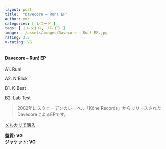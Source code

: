 ```yaml
---
layout: post
title:  "Davecore – Run! EP"
author: mmr
categories: [ レコード ]
tags: [ エレクトロ, ブレイク ]
image: ../assets/images/Davecore – Run! EP.jpg
rating: 3.5
v-rating: VG
---
```


#### Davecore – Run! EP

A1. Run!

A2. N'Blick

B1. K-Beat

B2. Lab Test

> 2002年にスウェーデンのレーベル「Kône Records」からリリースされたDavecoreによるEPです。


[メルカリで購入](https://jp.mercari.com/item/m24628076259)

<div class="mt-4 mb-4 d-flex align-items-center">
<strong class="mr-1">盤質: VG</strong>
</div>
<div class="mt-4 mb-4 d-flex align-items-center">
<strong class="mr-1">ジャケット: VG</strong>
</div>
